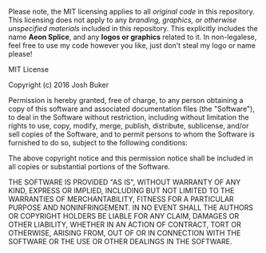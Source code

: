 Please note, the MIT licensing applies to all *original code* in this repository.
This licensing does not apply to any *branding, graphics, or otherwise unspecified
materials* included in this repository. This explicitly includes the name **Aeon Splice**,
and any **logos or graphics** related to it. In non-legalese, feel free to use my code
however you like, just don't steal my logo or name please!

MIT License

Copyright (c) 2016 Josh Buker

Permission is hereby granted, free of charge, to any person obtaining a copy
of this software and associated documentation files (the "Software"), to deal
in the Software without restriction, including without limitation the rights
to use, copy, modify, merge, publish, distribute, sublicense, and/or sell
copies of the Software, and to permit persons to whom the Software is
furnished to do so, subject to the following conditions:

The above copyright notice and this permission notice shall be included in all
copies or substantial portions of the Software.

THE SOFTWARE IS PROVIDED "AS IS", WITHOUT WARRANTY OF ANY KIND, EXPRESS OR
IMPLIED, INCLUDING BUT NOT LIMITED TO THE WARRANTIES OF MERCHANTABILITY,
FITNESS FOR A PARTICULAR PURPOSE AND NONINFRINGEMENT. IN NO EVENT SHALL THE
AUTHORS OR COPYRIGHT HOLDERS BE LIABLE FOR ANY CLAIM, DAMAGES OR OTHER
LIABILITY, WHETHER IN AN ACTION OF CONTRACT, TORT OR OTHERWISE, ARISING FROM,
OUT OF OR IN CONNECTION WITH THE SOFTWARE OR THE USE OR OTHER DEALINGS IN THE
SOFTWARE.
